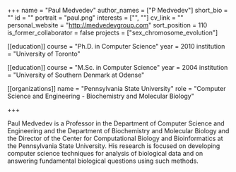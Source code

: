 +++
name = "Paul Medvedev"
author_names = ["P Medvedev"]
short_bio = ""
id = ""
portrait = "paul.png"
interests = ["", ""]
cv_link = ""
personal_website = "http://medvedevgroup.com"
sort_position = 110
is_former_collaborator = false
projects = ["sex_chromosome_evolution"]

[[education]]
  course = "Ph.D. in Computer Science"
  year = 2010
  institution = "University of Toronto"

[[education]]
  course = "M.Sc. in Computer Science"
  year = 2004
  institution = "University of Southern Denmark at Odense"

[[organizations]]
  name = "Pennsylvania State University"
  role = "Computer Science and Engineering - Biochemistry and Molecular Biology"

+++

Paul Medvedev is a Professor in the Department of Computer Science and Engineering and the Department of Biochemistry and Molecular Biology and the Director of the Center for Computational Biology and Bioinformatics at the Pennsylvania State University. His research is focused on developing computer science techniques for analysis of biological data and on answering fundamental biological questions using such methods.
